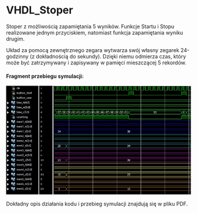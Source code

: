 # VHDL_Stoper

Stoper z możliwością zapamiętania 5 wyników. Funkcje Startu i Stopu realizowane jednym przyciskiem, natomiast funkcja zapamiętania wyniku drugim.

Układ za pomocą zewnętrznego zegara wytwarza swój własny zegarek 24-godzinny (z dokładnością do sekundy). Dzięki niemu odmierza czas, który może być zatrzymywany i zapisywany w pamięci mieszczącej 5 rekordów.

#### Fragment przebiegu symulacji:
![](./Symulacja.jpg?raw=true "Symulacja")

Dokładny opis działania kodu i przebieg symulacji znajdują się w pliku PDF.
